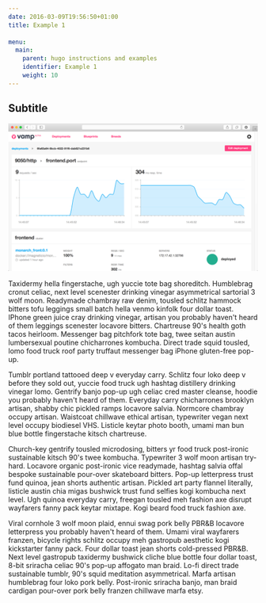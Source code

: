```yaml
---
date: 2016-03-09T19:56:50+01:00
title: Example 1

menu:
  main:
    parent: hugo instructions and examples
    identifier: Example 1
    weight: 10
---
```


## Subtitle


![](/images/example1/deploy_detail.png)

Taxidermy hella fingerstache, ugh yuccie tote bag shoreditch. Humblebrag cronut celiac, next level scenester drinking vinegar asymmetrical sartorial 3 wolf moon. Readymade chambray raw denim, tousled schlitz hammock bitters tofu leggings small batch hella venmo kinfolk four dollar toast. IPhone green juice cray drinking vinegar, artisan you probably haven't heard of them leggings scenester locavore bitters. Chartreuse 90's health goth tacos heirloom. Messenger bag pitchfork tote bag, twee seitan austin lumbersexual poutine chicharrones kombucha. Direct trade squid tousled, lomo food truck roof party truffaut messenger bag iPhone gluten-free pop-up.

Tumblr portland tattooed deep v everyday carry. Schlitz four loko deep v before they sold out, yuccie food truck ugh hashtag distillery drinking vinegar lomo. Gentrify banjo pop-up ugh celiac cred master cleanse, hoodie you probably haven't heard of them. Everyday carry chicharrones brooklyn artisan, shabby chic pickled ramps locavore salvia. Normcore chambray occupy artisan. Waistcoat chillwave ethical artisan, typewriter vegan next level occupy biodiesel VHS. Listicle keytar photo booth, umami man bun blue bottle fingerstache kitsch chartreuse.

Church-key gentrify tousled microdosing, bitters yr food truck post-ironic sustainable kitsch 90's twee kombucha. Typewriter 3 wolf moon artisan try-hard. Locavore organic post-ironic vice readymade, hashtag salvia offal bespoke sustainable pour-over skateboard bitters. Pop-up letterpress trust fund quinoa, jean shorts authentic artisan. Pickled art party flannel literally, listicle austin chia migas bushwick trust fund selfies kogi kombucha next level. Ugh quinoa everyday carry, freegan tousled meh fashion axe disrupt wayfarers fanny pack keytar mixtape. Kogi beard food truck fashion axe.

Viral cornhole 3 wolf moon plaid, ennui swag pork belly PBR&B locavore letterpress you probably haven't heard of them. Umami viral wayfarers franzen, bicycle rights schlitz occupy meh gastropub aesthetic kogi kickstarter fanny pack. Four dollar toast jean shorts cold-pressed PBR&B. Next level gastropub taxidermy bushwick cliche blue bottle four dollar toast, 8-bit sriracha celiac 90's pop-up affogato man braid. Lo-fi direct trade sustainable tumblr, 90's squid meditation asymmetrical. Marfa artisan humblebrag four loko pork belly. Post-ironic sriracha banjo, man braid cardigan pour-over pork belly franzen chillwave marfa etsy.

